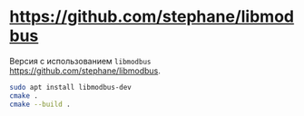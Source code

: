 # https://github.com/stephane/libmodbus

Версия с использованием `libmodbus` https://github.com/stephane/libmodbus.

```sh
sudo apt install libmodbus-dev
cmake .
cmake --build .
```
